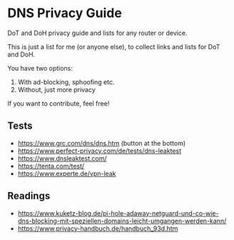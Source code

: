 # DNS Privacy Guide

DoT and DoH privacy guide and lists for any router or device.

This is just a list for me (or anyone else), to collect links and lists for DoT and DoH.

You have two options:

1. With ad-blocking, sphoofing etc.
2. Without, just more privacy

If you want to contribute, feel free!

## Tests

- https://www.grc.com/dns/dns.htm (button at the bottom)
- https://www.perfect-privacy.com/de/tests/dns-leaktest
- https://www.dnsleaktest.com/
- https://tenta.com/test/
- https://www.experte.de/vpn-leak

## Readings

- https://www.kuketz-blog.de/pi-hole-adaway-netguard-und-co-wie-dns-blocking-mit-speziellen-domains-leicht-umgangen-werden-kann/
- https://www.privacy-handbuch.de/handbuch_93d.htm

